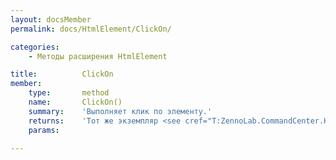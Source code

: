 ```yaml
---
layout: docsMember
permalink: docs/HtmlElement/ClickOn/

categories:
    - Методы расширения HtmlElement

title:          ClickOn
member:
    type:       method
    name:       ClickOn()
    summary:    'Выполняет клик по элементу.'
    returns:    'Тот же экземпляр <see cref="T:ZennoLab.CommandCenter.HtmlElement" /> для Fluent Interface'
    params:

---
```


